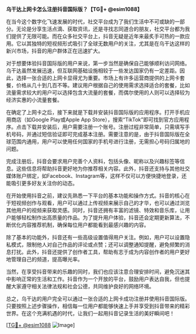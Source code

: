 **乌干达上网卡怎么注册抖音国际版？【TG💪+ @esim1088】**

在当今这个数字化飞速发展的时代，社交平台成为了我们生活中不可或缺的一部分。无论是分享生活点滴、获取资讯，还是寻找志同道合的朋友，社交平台都为我们提供了无限可能。而在众多社交平台上，抖音无疑是近年来最炙手可热的一款应用。它以其独特的短视频形式吸引了全球无数用户的关注，尤其是在乌干达这样的新兴市场，抖音的用户群体正在迅速扩大。

对于想要体验抖音国际版的用户来说，第一步当然是确保自己能够顺利访问网络。乌干达虽然发展迅速，但互联网基础设施相较于一些发达国家仍有一定差距。因此，选择一张合适的上网卡显得尤为重要。市场上有许多运营商提供的上网卡套餐，价格从几十到几百不等。建议用户根据自己的使用需求选择适合的套餐，比如流量需求较大的用户可以选择包含大流量的套餐，而偶尔使用的人则可以选择较为经济实惠的小流量套餐。

在确定了上网卡之后，接下来就是下载并安装抖音国际版的应用程序。打开手机应用商店（如Google Play或Apple App Store），搜索“TikTok”即可找到官方应用程序。点击下载并安装后，用户需要注册一个账号。注册过程非常简单，只需填写手机号码，并通过短信验证即可完成基本注册。需要注意的是，由于抖音国际版在全球范围内通用，用户可以使用任何国家的手机号进行注册，无需担心号码归属地的问题。

完成注册后，抖音会要求用户完善个人资料，包括头像、昵称以及兴趣标签等信息。这些信息将帮助抖音更好地为你推荐相关内容。此外，抖音还支持与其他社交媒体账户绑定，如Facebook、Instagram等，这样不仅可以方便快捷地登录，还能吸引更多好友关注你的动态。

在开始使用抖音之前，建议先熟悉一下平台的基本功能和操作方式。抖音的核心在于短视频创作与观看，用户可以通过上传视频来展示自己的才华，也可以通过浏览其他用户的视频来获取灵感。同时，抖音还拥有丰富的滤镜、特效和音乐库，让用户能够轻松制作出高质量的作品。为了提升用户体验，抖音还会定期更新算法，不断优化内容推荐机制，确保每位用户都能看到最感兴趣的内容。

除了基本的功能外，抖音还有一些高级设置值得用户关注。例如，用户可以设置隐私模式，限制他人对自己作品的评论或点赞；还可以调整通知提醒，避免频繁的消息打扰。此外，抖音还提供了创作者工具，帮助有志于成为内容创作者的用户更好地管理自己的频道，提高曝光率。

当然，在享受抖音带来的乐趣的同时，我们也应该注意合理安排时间，避免沉迷其中影响正常的生活和工作。抖音作为一个开放的平台，鼓励用户表达自我，但也提醒大家遵守相关法律法规和社会公德，共同维护良好的网络环境。

总之，乌干达的用户完全可以通过一张合适的上网卡成功注册并使用抖音国际版。只要按照上述步骤操作，相信每一位用户都能够快速上手并享受到抖音带来的精彩世界。在这个充满机遇的时代，让我们一起用抖音记录生活的美好瞬间吧！

[[TG💪+ @esim1088](https://t.me/s/esim1088) ![Image](https://i.postimg.cc/4NQfJmqS/Snipaste-2025-05-13-00-14-12.png)]